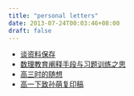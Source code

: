 ```yaml
---
title: "personal letters"
date: 2013-07-24T00:03:46+08:00
draft: false
---
```


* [谈资料保存](http://media.leidenschaft.cn/scan/黄冬瑜相关/2.pdf)
* [数理教育阐释手段与习题训练之思](http://media.leidenschaft.cn/scan/黄冬瑜相关/3.pdf)
* [高三时的随想](http://media.leidenschaft.cn/scan/高三时的随想.pdf)
* [高一下致孙萌复印稿](http://media.leidenschaft.cn/scan/孙萌相关/3.pdf)
